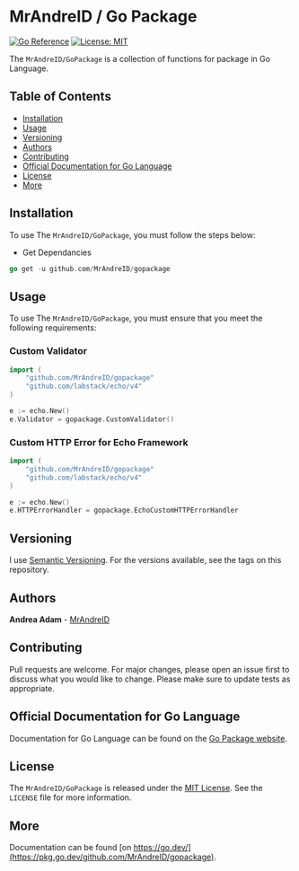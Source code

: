 # MrAndreID / Go Package

[![Go Reference](https://pkg.go.dev/badge/github.com/MrAndreID/gopackage.svg)](https://pkg.go.dev/github.com/MrAndreID/gopackage) [![License: MIT](https://img.shields.io/badge/License-MIT-yellow.svg)](https://opensource.org/licenses/MIT)

The `MrAndreID/GoPackage` is a collection of functions for package in Go Language.

## Table of Contents

* [Installation](#installation)
* [Usage](#usage)
* [Versioning](#versioning)
* [Authors](#authors)
* [Contributing](#contributing)
* [Official Documentation for Go Language](#official-documentation-for-go-language)
* [License](#license)
* [More](#more)

## Installation

To use The `MrAndreID/GoPackage`, you must follow the steps below:
- Get Dependancies
```go
go get -u github.com/MrAndreID/gopackage
```

## Usage

To use The `MrAndreID/GoPackage`, you must ensure that you meet the following requirements:

### Custom Validator

```go
import (
    "github.com/MrAndreID/gopackage"
	"github.com/labstack/echo/v4"
)

e := echo.New()
e.Validator = gopackage.CustomValidator()
```

### Custom HTTP Error for Echo Framework

```go
import (
    "github.com/MrAndreID/gopackage"
	"github.com/labstack/echo/v4"
)

e := echo.New()
e.HTTPErrorHandler = gopackage.EchoCustomHTTPErrorHandler
```


## Versioning

I use [Semantic Versioning](https://semver.org/). For the versions available, see the tags on this repository. 

## Authors

**Andrea Adam** - [MrAndreID](https://github.com/MrAndreID/)

## Contributing

Pull requests are welcome. For major changes, please open an issue first to discuss what you would like to change.
Please make sure to update tests as appropriate.

## Official Documentation for Go Language

Documentation for Go Language can be found on the [Go Package website](https://pkg.go.dev/).

## License

The `MrAndreID/GoPackage` is released under the [MIT License](https://opensource.org/licenses/MIT). See the `LICENSE` file for more information.

## More

Documentation can be found [on https://go.dev/](https://pkg.go.dev/github.com/MrAndreID/gopackage).
